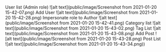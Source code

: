 User list (Admin role)
![alt text](public/image/Screenshot from 2021-01-20 15-42-07.png)
Add User
![alt text](public/image/Screenshot from 2021-01-20 15-42-28.png)
Impersonate role to Author 
![alt text](public/image/Screenshot from 2021-01-20 15-42-41.png)
Category list 
![alt text](public/image/Screenshot from 2021-01-20 15-43-02.png)
Tag List 
![alt text](public/image/Screenshot from 2021-01-20 15-43-08.png)
Add Post
![alt text](public/image/Screenshot from 2021-01-20 15-43-28.png)
Post List 
![alt text](public/image/Screenshot from 2021-01-20 15-43-34.png))
